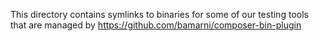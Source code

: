 This directory contains symlinks to binaries for some of our testing tools that are managed by https://github.com/bamarni/composer-bin-plugin
